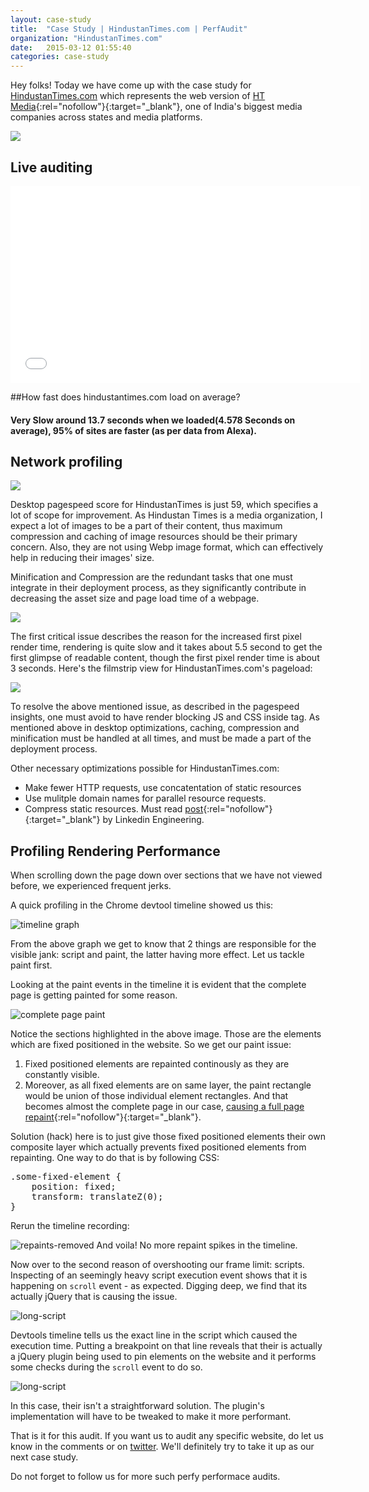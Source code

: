 ```yaml
---
layout: case-study
title:  "Case Study | HindustanTimes.com | PerfAudit"
organization: "HindustanTimes.com"
date:   2015-03-12 01:55:40
categories: case-study
---
```


Hey folks! Today we have come up with the case study for <a href="http://www.hindustantimes.com/" target="_blank" rel="nofollow">HindustanTimes.com</a> which represents the web version of [HT Media](http://en.wikipedia.org/wiki/Hindustan_Times){:rel="nofollow"}{:target="_blank"}, one of India's biggest media companies across states and media platforms.

<a href="http://www.alexa.com/siteinfo/hindustantimes.com" target="_blank" title="Hindustan Times Alexa Rank"><img src="/images/case-study/hindustantimes.com/alexa-ranking.png"></a>

## Live auditing

<iframe width="560" height="315" src="//www.youtube.com/embed/eyg5ePH8opM" frameborder="0" allowfullscreen=""></iframe>


##How fast does hindustantimes.com load on average?

#### Very Slow around 13.7 seconds when we loaded(4.578 Seconds on average), 95% of sites are faster (as per data from Alexa).

## Network profiling

<a href="https://developers.google.com/speed/pagespeed/insights/?url=www.hindustantimes.com&tab=mobile" target="_blank" title="Hindustan Times desktop improvements"><img src="/images/case-study/hindustantimes.com/pagespeed-score-desktop.png"></a>

Desktop pagespeed score for HindustanTimes is just 59, which specifies a lot of scope for improvement. As Hindustan Times is a media organization, I expect a lot of images to be a part of their content, thus maximum compression and caching of image resources should be their primary concern. Also, they are not using Webp image format, which can effectively help in reducing their images' size.

Minification and Compression are the redundant tasks that one must integrate in their deployment process, as they significantly contribute in decreasing the asset size and page load time of a webpage.

<a href="https://developers.google.com/speed/pagespeed/insights/?url=www.hindustantimes.com&tab=mobile" target="_blank" title="Hindustan Times mobile improvements"><img src="/images/case-study/hindustantimes.com/pagespeed-score-mobile.png"></a>

The first critical issue describes the reason for the increased first pixel render time, rendering is quite slow and it takes about 5.5 second to get the first glimpse of readable content, though the first pixel render time is about 3 seconds. Here's the filmstrip view for HindustanTimes.com's pageload:

<a href="http://www.webpagetest.org/video/compare.php?tests=150310_6M_P7P-r:1-c:0" target="_blank" title="Filmstrip view Hindustan Times page performance"><img src="/images/case-study/hindustantimes.com/filmstrip-view.png"></a>

To resolve the above mentioned issue, as described in the pagespeed insights, one must avoid to have render blocking JS and CSS inside <head> tag. As mentioned above in desktop optimizations, caching, compression and minification must be handled at all times, and must be made a part of the deployment process.

Other necessary optimizations possible for HindustanTimes.com:

* Make fewer HTTP requests, use concatentation of static resources
* Use mulitple domain names for parallel resource requests.
* Compress static resources. Must read [post](https://engineering.linkedin.com/shared-dictionary-compression-http-linkedin){:rel="nofollow"}{:target="_blank"} by Linkedin Engineering.

## Profiling Rendering Performance

When scrolling down the page down over sections that we have not viewed before, we experienced frequent jerks.

A quick profiling in the Chrome devtool timeline showed us this:

![timeline graph](/images/case-study/hindustantimes.com/timeline-graph.png)

From the above graph we get to know that 2 things are responsible for the visible jank: script and paint, the latter having more effect. Let us tackle paint first.

Looking at the paint events in the timeline it is evident that the complete page is getting painted for some reason.

![complete page paint](/images/case-study/hindustantimes.com/fixed-position-repaints.png)

Notice the sections highlighted in the above image. Those are the elements which are fixed positioned in the website. So we get our paint issue:
1. Fixed positioned elements are repainted continously as they are constantly visible.
2. Moreover, as all fixed elements are on same layer, the paint rectangle would be union of those individual element rectangles. And that becomes almost the complete page in our case, [causing a full page repaint](http://benfrain.com/improving-css-performance-fixed-position-elements/){:rel="nofollow"}{:target="_blank"}.

Solution (hack) here is to just give those fixed positioned elements their own composite layer which actually prevents fixed positioned elements from repainting. One way to do that is by following CSS:

<pre class="prettyprint">
.some-fixed-element {
	position: fixed;
	transform: translateZ(0);
}
</pre>

Rerun the timeline recording:

![repaints-removed](/images/case-study/hindustantimes.com/repaints-removed.png)
And voila! No more repaint spikes in the timeline.

Now over to the second reason of overshooting our frame limit: scripts. Inspecting of an seemingly heavy script execution event shows that it is happening on `scroll` event - as expected. Digging deep, we find that its actually jQuery that is causing the issue.

![long-script](/images/case-study/hindustantimes.com/script-inspection.png)

Devtools timeline tells us the exact line in the script which caused the execution time. Putting a breakpoint on that line reveals that their is actually a jQuery plugin being used to pin elements on the website and it performs some checks during the `scroll` event to do so.

![long-script](/images/case-study/hindustantimes.com/script-issue-plugin.png)

In this case, their isn't a straightforward solution. The plugin's implementation will have to be tweaked to make it more performant.

That is it for this audit. If you want us to audit any specific website, do let us know in the comments or on [twitter](https://twitter.com/perfaudit). We'll definitely try to take it up as our next case study.

Do not forget to follow us for more such perfy performace audits.